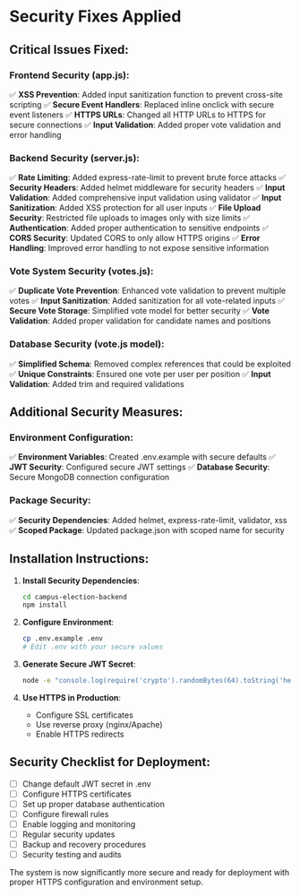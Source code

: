 # Security Fixes Applied

## Critical Issues Fixed:

### Frontend Security (app.js):
✅ **XSS Prevention**: Added input sanitization function to prevent cross-site scripting
✅ **Secure Event Handlers**: Replaced inline onclick with secure event listeners
✅ **HTTPS URLs**: Changed all HTTP URLs to HTTPS for secure connections
✅ **Input Validation**: Added proper vote validation and error handling

### Backend Security (server.js):
✅ **Rate Limiting**: Added express-rate-limit to prevent brute force attacks
✅ **Security Headers**: Added helmet middleware for security headers
✅ **Input Validation**: Added comprehensive input validation using validator
✅ **Input Sanitization**: Added XSS protection for all user inputs
✅ **File Upload Security**: Restricted file uploads to images only with size limits
✅ **Authentication**: Added proper authentication to sensitive endpoints
✅ **CORS Security**: Updated CORS to only allow HTTPS origins
✅ **Error Handling**: Improved error handling to not expose sensitive information

### Vote System Security (votes.js):
✅ **Duplicate Vote Prevention**: Enhanced vote validation to prevent multiple votes
✅ **Input Sanitization**: Added sanitization for all vote-related inputs
✅ **Secure Vote Storage**: Simplified vote model for better security
✅ **Vote Validation**: Added proper validation for candidate names and positions

### Database Security (vote.js model):
✅ **Simplified Schema**: Removed complex references that could be exploited
✅ **Unique Constraints**: Ensured one vote per user per position
✅ **Input Validation**: Added trim and required validations

## Additional Security Measures:

### Environment Configuration:
✅ **Environment Variables**: Created .env.example with secure defaults
✅ **JWT Security**: Configured secure JWT settings
✅ **Database Security**: Secure MongoDB connection configuration

### Package Security:
✅ **Security Dependencies**: Added helmet, express-rate-limit, validator, xss
✅ **Scoped Package**: Updated package.json with scoped name for security

## Installation Instructions:

1. **Install Security Dependencies**:
   ```bash
   cd campus-election-backend
   npm install
   ```

2. **Configure Environment**:
   ```bash
   cp .env.example .env
   # Edit .env with your secure values
   ```

3. **Generate Secure JWT Secret**:
   ```bash
   node -e "console.log(require('crypto').randomBytes(64).toString('hex'))"
   ```

4. **Use HTTPS in Production**:
   - Configure SSL certificates
   - Use reverse proxy (nginx/Apache)
   - Enable HTTPS redirects

## Security Checklist for Deployment:

- [ ] Change default JWT secret in .env
- [ ] Configure HTTPS certificates
- [ ] Set up proper database authentication
- [ ] Configure firewall rules
- [ ] Enable logging and monitoring
- [ ] Regular security updates
- [ ] Backup and recovery procedures
- [ ] Security testing and audits

The system is now significantly more secure and ready for deployment with proper HTTPS configuration and environment setup.